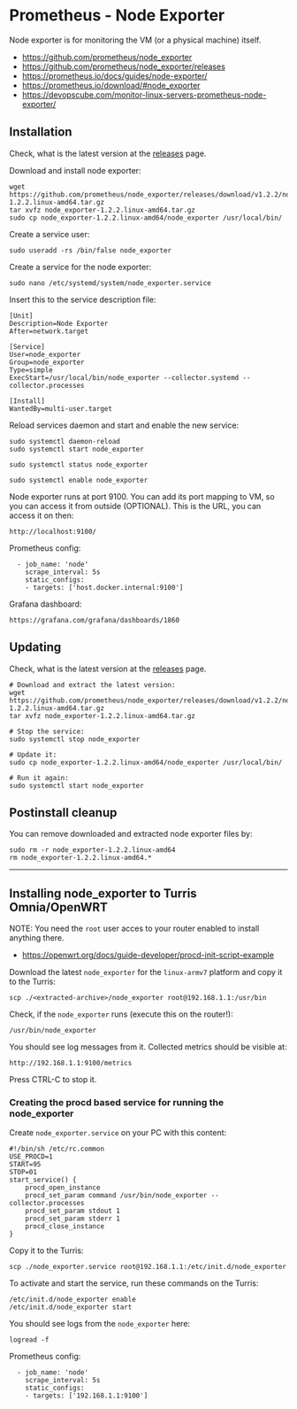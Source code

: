 # Prometheus - Node Exporter

Node exporter is for monitoring the VM (or a physical machine) itself.

- https://github.com/prometheus/node_exporter
- https://github.com/prometheus/node_exporter/releases
- https://prometheus.io/docs/guides/node-exporter/
- https://prometheus.io/download/#node_exporter
- https://devopscube.com/monitor-linux-servers-prometheus-node-exporter/

## Installation

Check, what is the latest version at the [releases](https://github.com/prometheus/node_exporter/releases) page.

Download and install node exporter:

```
wget https://github.com/prometheus/node_exporter/releases/download/v1.2.2/node_exporter-1.2.2.linux-amd64.tar.gz
tar xvfz node_exporter-1.2.2.linux-amd64.tar.gz 
sudo cp node_exporter-1.2.2.linux-amd64/node_exporter /usr/local/bin/
```

Create a service user: 

```
sudo useradd -rs /bin/false node_exporter
```

Create a service for the node exporter:

```
sudo nano /etc/systemd/system/node_exporter.service
```

Insert this to the service description file:

```
[Unit]
Description=Node Exporter
After=network.target

[Service]
User=node_exporter
Group=node_exporter
Type=simple
ExecStart=/usr/local/bin/node_exporter --collector.systemd --collector.processes

[Install]
WantedBy=multi-user.target
```

Reload services daemon and start and enable the new service:

```
sudo systemctl daemon-reload
sudo systemctl start node_exporter

sudo systemctl status node_exporter

sudo systemctl enable node_exporter
```

Node exporter runs at port 9100. You can add its port mapping to VM, so you can access it from outside (OPTIONAL). This is the URL, you can access it on then:

```
http://localhost:9100/
```

Prometheus config:

```
  - job_name: 'node'
    scrape_interval: 5s
    static_configs:
    - targets: ['host.docker.internal:9100']
```

Grafana dashboard:

```
https://grafana.com/grafana/dashboards/1860
```

## Updating

Check, what is the latest version at the [releases](https://github.com/prometheus/node_exporter/releases) page.

```
# Download and extract the latest version:
wget https://github.com/prometheus/node_exporter/releases/download/v1.2.2/node_exporter-1.2.2.linux-amd64.tar.gz
tar xvfz node_exporter-1.2.2.linux-amd64.tar.gz 

# Stop the service:
sudo systemctl stop node_exporter

# Update it:
sudo cp node_exporter-1.2.2.linux-amd64/node_exporter /usr/local/bin/

# Run it again:
sudo systemctl start node_exporter
```

## Postinstall cleanup

You can remove downloaded and extracted node exporter files by:

```
sudo rm -r node_exporter-1.2.2.linux-amd64
rm node_exporter-1.2.2.linux-amd64.*
```

---

## Installing node_exporter to Turris Omnia/OpenWRT

NOTE: You need the `root` user acces to your router enabled to install anything there.

- https://openwrt.org/docs/guide-developer/procd-init-script-example

Download the latest `node_exporter` for the `linux-armv7` platform and copy it to the Turris:

```
scp ./<extracted-archive>/node_exporter root@192.168.1.1:/usr/bin
```

Check, if the `node_exporter` runs (execute this on the router!):

```
/usr/bin/node_exporter
```

You should see log messages from it. Collected metrics should be visible at:

```
http://192.168.1.1:9100/metrics
```

Press CTRL-C to stop it.

### Creating the procd based service for running the node_exporter

Create `node_exporter.service` on your PC with this content:

```
#!/bin/sh /etc/rc.common
USE_PROCD=1
START=95
STOP=01
start_service() {
    procd_open_instance
    procd_set_param command /usr/bin/node_exporter --collector.processes
    procd_set_param stdout 1
    procd_set_param stderr 1
    procd_close_instance
}
```

Copy it to the Turris:

```
scp ./node_exporter.service root@192.168.1.1:/etc/init.d/node_exporter
```

To activate and start the service, run these commands on the Turris:

```
/etc/init.d/node_exporter enable
/etc/init.d/node_exporter start
```

You should see logs from the `node_exporter` here:

```
logread -f
```

Prometheus config:

```
  - job_name: 'node'
    scrape_interval: 5s
    static_configs:
    - targets: ['192.168.1.1:9100']
```
